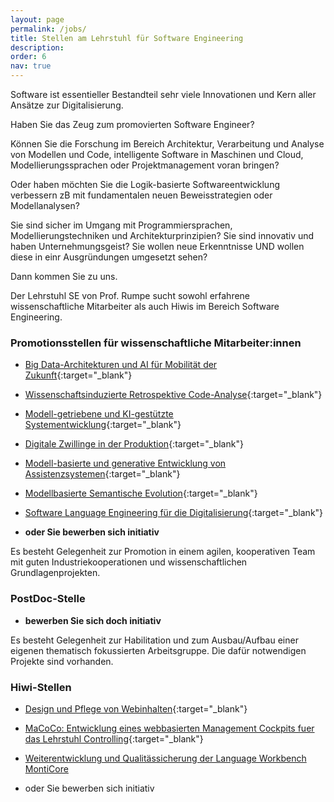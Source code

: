 ```yaml
---
layout: page
permalink: /jobs/
title: Stellen am Lehrstuhl für Software Engineering 
description: 
order: 6
nav: true
---
```


Software ist essentieller Bestandteil sehr viele Innovationen und Kern 
aller Ansätze zur Digitalisierung. 

Haben Sie das Zeug zum promovierten Software Engineer?

Können Sie die Forschung im Bereich Architektur, Verarbeitung und 
Analyse von Modellen und Code, intelligente Software in Maschinen und 
Cloud, Modellierungssprachen oder Projektmanagement voran bringen? 

Oder haben möchten Sie die Logik-basierte Softwareentwicklung 
verbessern zB mit fundamentalen neuen Beweisstrategien oder 
Modellanalysen? 

Sie sind sicher im Umgang mit Programmiersprachen, 
Modellierungstechniken und Architekturprinzipien? Sie sind innovativ 
und haben Unternehmungsgeist? Sie wollen neue Erkenntnisse UND wollen 
diese in einr Ausgründungen umgesetzt sehen? 

Dann kommen Sie zu uns.

Der Lehrstuhl SE von Prof. Rumpe sucht sowohl erfahrene 
wissenschaftliche Mitarbeiter als auch Hiwis im Bereich Software 
Engineering. 

### Promotionsstellen für wissenschaftliche Mitarbeiter:innen

- [Big Data-Architekturen und AI für Mobilität der 
Zukunft](/assets/pdf/WiMi.CatenaX.ZF.pdf){:target="_blank"} 

- [Wissenschaftsinduzierte Retrospektive 
Code-Analyse](/assets/pdf/WiMi.RCA.pdf){:target="_blank"} 

- [Modell-getriebene und KI-gestützte 
Systementwicklung](/assets/pdf/WiMi.KIZAM.pdf){:target="_blank"} 

- [Digitale Zwillinge in der 
Produktion](/assets/pdf/WiMi.IoP.pdf){:target="_blank"} 

- [Modell-basierte und generative Entwicklung von 
Assistenzsystemen](/assets/pdf/WiMi.AssistiveSystems.pdf){:target="_blank"} 

- [Modellbasierte Semantische 
Evolution](/assets/pdf/WiMi-MBSE-SemanticDifferencing.pdf){:target="_blank"} 

- [Software Language Engineering für die 
Digitalisierung](/assets/pdf/Software_Language_Engineering_fuer_die_Digitalisierung.pdf){:target="_blank"} 

- **oder Sie bewerben sich initiativ**

Es besteht Gelegenheit zur Promotion in einem agilen, kooperativen Team 
mit guten Industriekooperationen und wissenschaftlichen 
Grundlagenprojekten. 

### PostDoc-Stelle

- **bewerben Sie sich doch initiativ**

Es besteht Gelegenheit zur Habilitation und zum Ausbau/Aufbau einer 
eigenen thematisch fokussierten Arbeitsgruppe. Die dafür notwendigen 
Projekte sind vorhanden. 

### Hiwi-Stellen

- [Design und Pflege von 
Webinhalten](/assets/pdf/21.06.25.HiWi.Web.pdf){:target="_blank"} 

- [MaCoCo: Entwicklung eines webbasierten Management Cockpits fuer das 
Lehrstuhl 
Controlling](/assets/pdf/19.07.04.MaCoCo.pdf){:target="_blank"} 

- [Weiterentwicklung und Qualitässicherung der Language Workbench 
MontiCore](https://www.se-rwth.de/jobs/hiwi41/) 

- oder Sie bewerben sich initiativ



